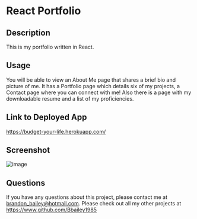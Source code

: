 # React Portfolio

## Description
This is my portfolio written in React. 
  
## Usage
You will be able to view an About Me page that shares a brief bio and picture of me. It has a Portfolio page which details six of my projects, a Contact page where you can connect with me! Also there is a page with my downloadable resume and a list of my proficiencies.

## Link to Deployed App
https://budget-your-life.herokuapp.com/
  
## Screenshot
![image](https://user-images.githubusercontent.com/90005053/161301228-fed92f55-2196-4394-9bd3-db0d293c1129.png)

## Questions
If you have any questions about this project, please contact me at brandon_bailey@hotmail.com. Please check out all my other projects at https://www.github.com/Bbailey1985

